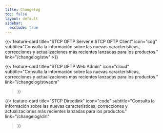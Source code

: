 ```yaml
---
title: Changelog
toc: false
layout: default
sidebar:
  exclude: true
---
```


<div class="mt-6"></div>
{{< feature-card
    title="STCP OFTP Server e STCP OFTP Client"
    icon="cog"
    subtitle="Consulta la información sobre las nuevas características, correcciones y actualizaciones más recientes lanzadas para los productos."
    link="/changelog/stw"
>}}

<div class="mt-6"></div>

{{< feature-card
    title="STCP OFTP Web Admin"
    icon="cloud"
    subtitle="Consulta la información sobre las nuevas características, correcciones y actualizaciones más recientes lanzadas para los productos."
    link="/changelog/stwadm"
>}}

<div class="mt-6"></div>

{{< feature-card
    title="STCP Directlink"
    icon="code"
    subtitle="Consulta la información sobre las nuevas características, correcciones y actualizaciones más recientes lanzadas para los productos."
    link="/changelog/dirl"
>}}


<!-- {{< hextra/feature-grid >}} -->
<!-- {{< /hextra/feature-grid >}} -->

